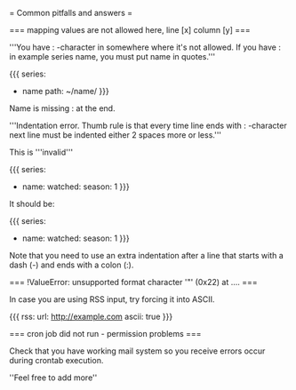 = Common pitfalls and answers =

=== mapping values are not allowed here, line [x] column [y] ===

'''You have : -character in somewhere where it's not allowed. If you have : in example series name, you must put name in quotes.'''

{{{
series:
  - name
      path: ~/name/
}}}

Name is missing : at the end.


'''Indentation error. Thumb rule is that every time line ends with : -character next line must be indented either 2 spaces more or less.'''

This is '''invalid'''

{{{
series:
  - name:
    watched:
      season: 1
}}}

It should be:

{{{
series:
  - name:
      watched:
        season: 1
}}}

Note that you need to use an extra indentation after a line that starts with a dash (-) and ends with a colon (:).


=== !ValueError: unsupported format character '"' (0x22) at .... ===

In case you are using RSS input, try forcing it into ASCII.

{{{
rss:
  url: http://example.com
  ascii: true
}}}

=== cron job did not run - permission problems ===

Check that you have working mail system so you receive errors occur during crontab execution.

''Feel free to add more''
